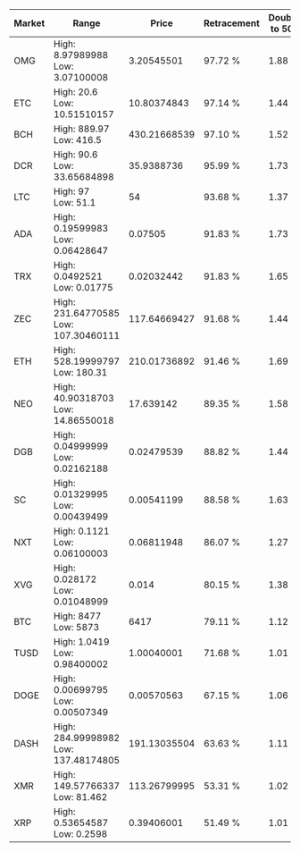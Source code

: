 | Market | Range | Price| Retracement | Doubles to 50% |
| --- | --- | --- | --- | --- |
| OMG | High: 8.97989988<br />Low: 3.07100008 | 3.20545501 | 97.72 % | 1.88 |
| ETC | High: 20.6<br />Low: 10.51510157 | 10.80374843 | 97.14 % | 1.44 |
| BCH | High: 889.97<br />Low: 416.5 | 430.21668539 | 97.10 % | 1.52 |
| DCR | High: 90.6<br />Low: 33.65684898 | 35.9388736 | 95.99 % | 1.73 |
| LTC | High: 97<br />Low: 51.1 | 54 | 93.68 % | 1.37 |
| ADA | High: 0.19599983<br />Low: 0.06428647 | 0.07505 | 91.83 % | 1.73 |
| TRX | High: 0.0492521<br />Low: 0.01775 | 0.02032442 | 91.83 % | 1.65 |
| ZEC | High: 231.64770585<br />Low: 107.30460111 | 117.64669427 | 91.68 % | 1.44 |
| ETH | High: 528.19999797<br />Low: 180.31 | 210.01736892 | 91.46 % | 1.69 |
| NEO | High: 40.90318703<br />Low: 14.86550018 | 17.639142 | 89.35 % | 1.58 |
| DGB | High: 0.04999999<br />Low: 0.02162188 | 0.02479539 | 88.82 % | 1.44 |
| SC | High: 0.01329995<br />Low: 0.00439499 | 0.00541199 | 88.58 % | 1.63 |
| NXT | High: 0.1121<br />Low: 0.06100003 | 0.06811948 | 86.07 % | 1.27 |
| XVG | High: 0.028172<br />Low: 0.01048999 | 0.014 | 80.15 % | 1.38 |
| BTC | High: 8477<br />Low: 5873 | 6417 | 79.11 % | 1.12 |
| TUSD | High: 1.0419<br />Low: 0.98400002 | 1.00040001 | 71.68 % | 1.01 |
| DOGE | High: 0.00699795<br />Low: 0.00507349 | 0.00570563 | 67.15 % | 1.06 |
| DASH | High: 284.99998982<br />Low: 137.48174805 | 191.13035504 | 63.63 % | 1.11 |
| XMR | High: 149.57766337<br />Low: 81.462 | 113.26799995 | 53.31 % | 1.02 |
| XRP | High: 0.53654587<br />Low: 0.2598 | 0.39406001 | 51.49 % | 1.01 |
